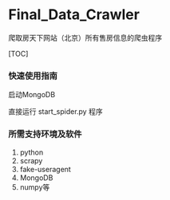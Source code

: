 

# Final_Data_Crawler

爬取房天下网站（北京）所有售房信息的爬虫程序

[TOC]

### 快速使用指南

启动MongoDB

直接运行 start_spider.py 程序

### 所需支持环境及软件

1. python
2. scrapy 
3. fake-useragent
4. MongoDB
5. numpy等

